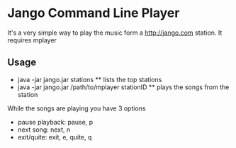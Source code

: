 # Jango Command Line Player

It's a very simple way to play the music form a http://jango.com station. It requires mplayer

## Usage

* java -jar jango.jar stations
** lists the top stations
* java -jar jango.jar /path/to/mplayer stationID
** plays the songs from the station


While the songs are playing you have 3 options
* pause playback: pause, p
* next song: next, n
* exit/quite: exit, e, quite, q
